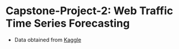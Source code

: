 # Capstone-Project-2: Web Traffic Time Series Forecasting

- Data obtained from [Kaggle](https://www.kaggle.com/c/web-traffic-time-series-forecasting/data)
